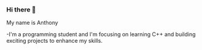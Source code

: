 ### Hi there 👋
My name is Anthony 

-I'm a programming student and I'm focusing on learning C++ and building exciting projects to enhance my skills.
